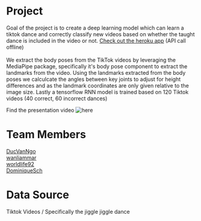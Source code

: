 # Project
Goal of the project is to create a deep learning model which can learn a tiktok dance and correctly classify new videos based on whether the taught dance is included in the video or not. <a href='https://dancemachine871.herokuapp.com/'>Check out the heroku app</a> (API call offline)
<br>
<br>
We extract the body poses from the TikTok videos by leveraging the MediaPipe package, specifically it's body pose component to extract the landmarks from the video. Using the landmarks extracted from the body poses we calculcate the angles between key joints to adjust for height differences and as the landmark coordinates are only given relative to the image size. Lastly a tensorflow RNN model is trained based on 120 Tiktok videos (40 correct, 60 incorrect dances)

Find the presentation video ![here](https://youtu.be/KkeSt6GFsLI?t=3717)

# Team Members
<a href='https://github.com/DucVanNgo'>DucVanNgo</a><br>
<a href='https://github.com/wanliammar'>wanliammar</a><br>
<a href='https://github.com/worldlife92'>worldlife92</a><br>
<a href='https://github.com/DominiqueSch'>DominiqueSch</a>


# Data Source
Tiktok Videos / Specifically the jiggle jiggle dance


